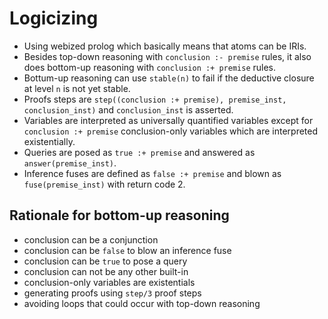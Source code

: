 # Logicizing

- Using webized prolog which basically means that atoms can be IRIs.
- Besides top-down reasoning with `conclusion :- premise` rules, it also does bottom-up reasoning with `conclusion :+ premise` rules.
- Bottum-up reasoning can use `stable(n)` to fail if the deductive closure at level `n` is not yet stable.
- Proofs steps are `step((conclusion :+ premise), premise_inst, conclusion_inst)` and `conclusion_inst` is asserted.
- Variables are interpreted as universally quantified variables except for `conclusion :+ premise` conclusion-only variables which are interpreted existentially.
- Queries are posed as `true :+ premise` and answered as `answer(premise_inst)`.
- Inference fuses are defined as `false :+ premise` and blown as `fuse(premise_inst)` with return code 2.

## Rationale for bottom-up reasoning

- conclusion can be a conjunction
- conclusion can be `false` to blow an inference fuse
- conclusion can be `true` to pose a query
- conclusion can not be any other built-in
- conclusion-only variables are existentials
- generating proofs using `step/3` proof steps
- avoiding loops that could occur with top-down reasoning
